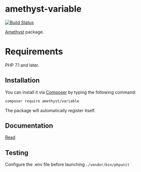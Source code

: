 # amethyst-variable

[![Build Status](https://travis-ci.org/amethyst-php/variable.svg?branch=master)](https://travis-ci.org/amethyst-php/variable)

[Amethyst](https://github.com/amethyst-php/amethyst) package.

# Requirements

PHP 7.1 and later.

## Installation

You can install it via [Composer](https://getcomposer.org/) by typing the following command:

```bash
composer require amethyst/variable
```

The package will automatically register itself.

## Documentation

[Read](docs/index.md)

## Testing

Configure the .env file before launching `./vendor/bin/phpunit`

